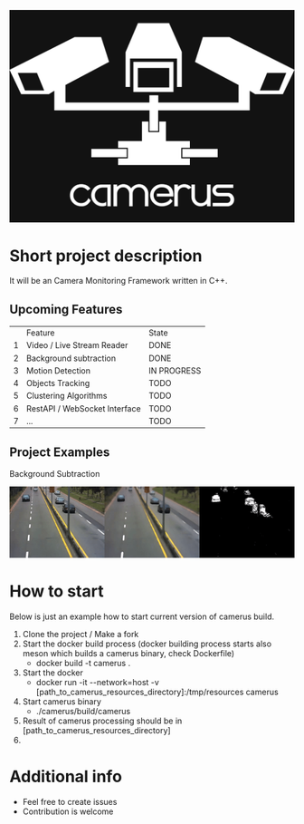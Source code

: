 <img src="https://github.com/pz0/Camerus/blob/master/logo.png"></img>


<h1>Short project description</h1>
It will be an Camera Monitoring Framework written in C++.

<h2>Upcoming Features</h2>
<table>
    <th>
        <td>Feature</td><td>State</td>
    </th>
    <tr>
        <td>1</td><td>Video / Live Stream Reader</td><td>DONE</td>
    </tr>
    <tr>
        <td>2</td><td>Background subtraction</td><td>DONE</td>
    </tr>
    <tr>
        <td>3</td><td>Motion Detection</td><td>IN PROGRESS</td>
    </tr>
    <tr>
        <td>4</td><td>Objects Tracking</td><td>TODO</td>
    </tr>
    <tr>
        <td>5</td><td>Clustering Algorithms</td><td>TODO</td>
    </tr>
    <tr>
        <td>6</td><td>RestAPI / WebSocket Interface</td><td>TODO</td>
    </tr>
    <tr>
        <td>7</td><td>...</td><td>TODO</td>
    </tr>
</table>

<h2>Project Examples</h2>
<p>Background Subtraction</p>
<img src="https://github.com/pz0/Camerus/blob/master/resources/res1.gif"></img>

<h1>How to start</h1>
<p>Below is just an example how to start current version of camerus build.</p>
<ol>
    <li>Clone the project / Make a fork</li>
    <li>Start the docker build process (docker building process starts also meson which builds a camerus binary, check Dockerfile)
        <ul>
            <li>docker build -t camerus .</li>
        </ul>
    </li>
    <li>Start the docker
        <ul>
            <li>docker run -it --network=host -v [path_to_camerus_resources_directory]:/tmp/resources camerus
        </ul>
    </li>
    <li>Start camerus binary
        <ul>
            <li>./camerus/build/camerus</li>
        </ul>
    </li>
    <li>Result of camerus processing should be in [path_to_camerus_resources_directory]</li>
    <li>
</ol>

<h1>Additional info</h1>
<ul>
    <li>Feel free to create issues</li>
    <li>Contribution is welcome</li>
</ul>

